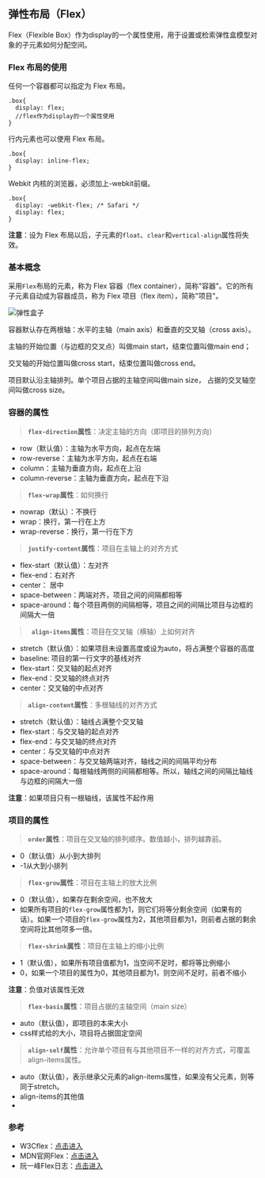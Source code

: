 ## 弹性布局（Flex）

Flex（Flexible Box）作为display的一个属性使用，用于设置或检索弹性盒模型对象的子元素如何分配空间。

### Flex 布局的使用

任何一个容器都可以指定为 Flex 布局。

```
.box{
  display: flex;
  //flex作为display的一个属性使用
}
```

行内元素也可以使用 Flex 布局。

```
.box{
  display: inline-flex;
}
```

Webkit 内核的浏览器，必须加上-webkit前缀。

```
.box{
  display: -webkit-flex; /* Safari */
  display: flex;
}
```

**注意**：设为 Flex 布局以后，子元素的`float`、`clear`和`vertical-align`属性将失效。

### 基本概念

采用`Flex`布局的元素，称为 Flex 容器（flex container），简称"容器"。它的所有子元素自动成为容器成员，称为 Flex 项目（flex item），简称"项目"。

<img src="http://www.ruanyifeng.com/blogimg/asset/2015/bg2015071004.png" alt="弹性盒子" />

容器默认存在两根轴：水平的主轴（main axis）和垂直的交叉轴（cross axis）。

主轴的开始位置（与边框的交叉点）叫做main start，结束位置叫做main end；

交叉轴的开始位置叫做cross start，结束位置叫做cross end。

项目默认沿主轴排列。单个项目占据的主轴空间叫做main size，
占据的交叉轴空间叫做cross size。

### 容器的属性

>**`flex-direction`属性**：决定主轴的方向（即项目的排列方向）

 - row（默认值）：主轴为水平方向，起点在左端
 - row-reverse：主轴为水平方向，起点在右端
 - column：主轴为垂直方向，起点在上沿
 - column-reverse：主轴为垂直方向，起点在下沿

>**`flex-wrap`属性**：如何换行

 - nowrap（默认）：不换行
 - wrap：换行，第一行在上方
 - wrap-reverse：换行，第一行在下方

>**`justify-content`属性**：项目在主轴上的对齐方式

 - flex-start（默认值）：左对齐
 - flex-end：右对齐
 - center： 居中
 - space-between：两端对齐，项目之间的间隔都相等
 - space-around：每个项目两侧的间隔相等，项目之间的间隔比项目与边框的间隔大一倍

>**` align-items`属性**：项目在交叉轴（横轴）上如何对齐

 - stretch（默认值）：如果项目未设置高度或设为auto，将占满整个容器的高度
 - baseline: 项目的第一行文字的基线对齐
 - flex-start：交叉轴的起点对齐
 - flex-end：交叉轴的终点对齐
 - center：交叉轴的中点对齐

>**`align-content`属性**：多根轴线的对齐方式

 - stretch（默认值）：轴线占满整个交叉轴
 - flex-start：与交叉轴的起点对齐
 - flex-end：与交叉轴的终点对齐
 - center：与交叉轴的中点对齐
 - space-between：与交叉轴两端对齐，轴线之间的间隔平均分布
 - space-around：每根轴线两侧的间隔都相等。所以，轴线之间的间隔比轴线与边框的间隔大一倍

**注意**：如果项目只有一根轴线，该属性不起作用

### 项目的属性

>**`order`属性**：项目在交叉轴的排列顺序。数值越小，排列越靠前。

 - 0（默认值）从小到大排列
 - -1从大到小排列

>**`flex-grow`属性**：项目在主轴上的放大比例

 - 0（默认值），如果存在剩余空间，也不放大
 - 如果所有项目的`flex-grow`属性都为1，则它们将等分剩余空间（如果有的话）。如果一个项目的`flex-grow`属性为2，其他项目都为1，则前者占据的剩余空间将比其他项多一倍。

>**`flex-shrink`属性**：项目在主轴上的缩小比例

 - 1（默认值），如果所有项目值都为1，当空间不足时，都将等比例缩小
 - 0，如果一个项目的属性为0，其他项目都为1，则空间不足时，前者不缩小

**注意**：负值对该属性无效

>**`flex-basis`属性**：项目占据的主轴空间（main size）

 - auto（默认值），即项目的本来大小
 - css样式给的大小，项目将占据固定空间

>**`align-self`属性**：允许单个项目有与其他项目不一样的对齐方式，可覆盖align-items属性。

 - auto（默认值），表示继承父元素的align-items属性，如果没有父元素，则等同于stretch。
 - align-items的其他值
 - 
### 参考

 - W3Cflex：[点击进入](http://www.w3school.com.cn/cssref/pr_box-flex.asp)
 - MDN官网Flex：[点击进入](https://developer.mozilla.org/zh-CN/docs/Web/CSS/flex)
 - 阮一峰Flex日志：[点击进入](http://www.ruanyifeng.com/blog/2015/07/flex-grammar.html)


